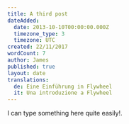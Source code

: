 ```yaml
---
title: A third post
dateAdded:
  date: 2013-10-10T00:00:00.000Z
  timezone_type: 3
  timezone: UTC
created: 22/11/2017
wordCount: 7
author: James
published: true
layout: date
translations:
  de: Eine Einführung in Flywheel
  it: Una introduzione a Flywheel
---
```

<p>I can type something here quite easily!.<br></p>